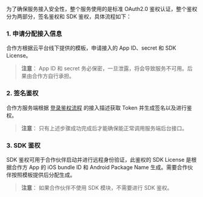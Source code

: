 为了确保服务接入安全性，整个服务使用的是标准 OAuth2.0 鉴权认证，整个鉴权分为两部分，签名鉴权和 SDK 鉴权，具体流程如下：

### 1. 申请分配接入信息

合作方根据云平台线下提供的模板，申请接入的 App ID、secret 和 SDK License。 

> **注意**：
> App ID 和 secret 务必保密，一旦泄露，将会导致服务不可用。后果由合作方自行承担。

### 2. 签名鉴权
合作方服务端根据 [登录鉴权流程](http://tcecqpoc.fsphere.cn/document/product/655/13663) 的接入描述获取 Token 并生成签名以及进行鉴权。

> **注意**：
>  只有上述步骤成功完成后才能确保能正常调用服务端后台接口。

### 3. SDK 鉴权
SDK 鉴权可用于合作伙伴启动并进行远程身份验证，此鉴权的 SDK License 是根据合作方 App 的 iOS bundle ID 和 Android Package Name 生成。需要合作伙伴按照模板提供后分配生成。
> **注意**：
> 如果合作伙伴不使用 SDK 模块，不需要进行 SDK 鉴权。

